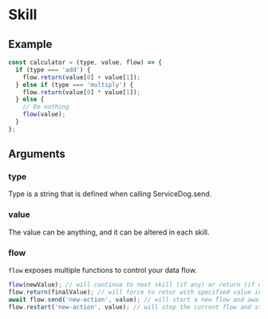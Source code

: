# Skill

## Example

```js
const calculator = (type, value, flow) => {
  if (type === 'add') {
    flow.return(value[0] + value[1]);
  } else if (type === 'multiply') {
    flow.return(value[0] * value[1]);
  } else {
    // Do nothing
    flow(value);
  }
};
```

## Arguments

### type

Type is a string that is defined when calling ServiceDog.send.

### value

The value can be anything, and it can be altered in each skill.

### flow

`flow` exposes multiple functions to control your data flow.

```js
flow(newValue); // will continue to next skill (if any) or return (if none)
flow.return(finalValue); // will force to retur with specified value instead of proceding to next
await flow.send('new-action', value); // will start a new flow and await its value before continuing
flow.restart('new-action', value); // will stop the current flow and start a new one
```

